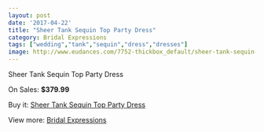 ```yaml
---
layout: post
date: '2017-04-22'
title: "Sheer Tank Sequin Top Party Dress"
category: Bridal Expressions
tags: ["wedding","tank","sequin","dress","dresses"]
image: http://www.eudances.com/7752-thickbox_default/sheer-tank-sequin-top-party-dress.jpg
---
```

Sheer Tank Sequin Top Party Dress

On Sales: **$379.99**
<a href="https://www.eudances.com/en/bridal-expressions/2740-sheer-tank-sequin-top-party-dress.html"><amp-img layout="responsive" width="600" height="600" src="//www.eudances.com/7752-thickbox_default/sheer-tank-sequin-top-party-dress.jpg" alt="Sheer Tank Sequin Top Party Dress 0" /></a>
<a href="https://www.eudances.com/en/bridal-expressions/2740-sheer-tank-sequin-top-party-dress.html"><amp-img layout="responsive" width="600" height="600" src="//www.eudances.com/7757-thickbox_default/sheer-tank-sequin-top-party-dress.jpg" alt="Sheer Tank Sequin Top Party Dress 1" /></a>
<a href="https://www.eudances.com/en/bridal-expressions/2740-sheer-tank-sequin-top-party-dress.html"><amp-img layout="responsive" width="600" height="600" src="//www.eudances.com/7756-thickbox_default/sheer-tank-sequin-top-party-dress.jpg" alt="Sheer Tank Sequin Top Party Dress 2" /></a>
<a href="https://www.eudances.com/en/bridal-expressions/2740-sheer-tank-sequin-top-party-dress.html"><amp-img layout="responsive" width="600" height="600" src="//www.eudances.com/7755-thickbox_default/sheer-tank-sequin-top-party-dress.jpg" alt="Sheer Tank Sequin Top Party Dress 3" /></a>
<a href="https://www.eudances.com/en/bridal-expressions/2740-sheer-tank-sequin-top-party-dress.html"><amp-img layout="responsive" width="600" height="600" src="//www.eudances.com/7754-thickbox_default/sheer-tank-sequin-top-party-dress.jpg" alt="Sheer Tank Sequin Top Party Dress 4" /></a>
<a href="https://www.eudances.com/en/bridal-expressions/2740-sheer-tank-sequin-top-party-dress.html"><amp-img layout="responsive" width="600" height="600" src="//www.eudances.com/7753-thickbox_default/sheer-tank-sequin-top-party-dress.jpg" alt="Sheer Tank Sequin Top Party Dress 5" /></a>

Buy it: [Sheer Tank Sequin Top Party Dress](https://www.eudances.com/en/bridal-expressions/2740-sheer-tank-sequin-top-party-dress.html "Sheer Tank Sequin Top Party Dress")

View more: [Bridal Expressions](https://www.eudances.com/en/42-bridal-expressions "Bridal Expressions")